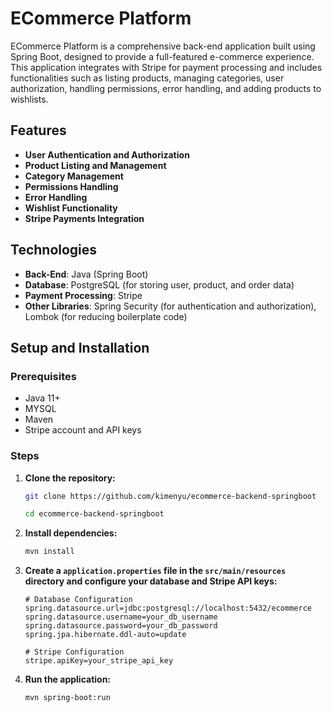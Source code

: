 # ECommerce Platform

ECommerce Platform is a comprehensive back-end application built using Spring Boot, designed to provide a full-featured e-commerce experience. This application integrates with Stripe for payment processing and includes functionalities such as listing products, managing categories, user authorization, handling permissions, error handling, and adding products to wishlists.

## Features

- **User Authentication and Authorization**
- **Product Listing and Management**
- **Category Management**
- **Permissions Handling**
- **Error Handling**
- **Wishlist Functionality**
- **Stripe Payments Integration**

## Technologies

- **Back-End**: Java (Spring Boot)
- **Database**: PostgreSQL (for storing user, product, and order data)
- **Payment Processing**: Stripe
- **Other Libraries**: Spring Security (for authentication and authorization), Lombok (for reducing boilerplate code)
## Setup and Installation

### Prerequisites

- Java 11+
- MYSQL
- Maven
- Stripe account and API keys

### Steps

1. **Clone the repository:**

    ```bash
    git clone https://github.com/kimenyu/ecommerce-backend-springboot

    cd ecommerce-backend-springboot
    ```

2. **Install dependencies:**

    ```bash
    mvn install
    ```

3. **Create a `application.properties` file in the `src/main/resources` directory and configure your database and Stripe API keys:**

    ```properties
    # Database Configuration
    spring.datasource.url=jdbc:postgresql://localhost:5432/ecommerce
    spring.datasource.username=your_db_username
    spring.datasource.password=your_db_password
    spring.jpa.hibernate.ddl-auto=update

    # Stripe Configuration
    stripe.apiKey=your_stripe_api_key
    ```

4. **Run the application:**

    ```bash
    mvn spring-boot:run
    ```

